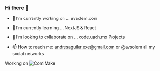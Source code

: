 ### Hi there 👋


- 🔭 I’m currently working on ... avsolem.com
- 🌱 I’m currently learning ... NextJS & React 
- 👯 I’m looking to collaborate on ... code.uach.mx Projects

- 📫 How to reach me: andresaguilar.exe@gmail.com or @avsolem all my social networks

Working on
![ComiMake](https://res.cloudinary.com/comi-make/image/upload/v1657365533/logos/Comimake_dkjhgi.png)
